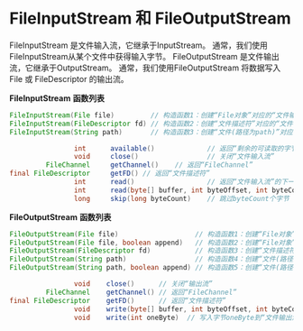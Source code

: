 # FileInputStream 和 FileOutputStream

FileInputStream 是文件输入流，它继承于InputStream。
通常，我们使用FileInputStream从某个文件中获得输入字节。
FileOutputStream 是文件输出流，它继承于OutputStream。
通常，我们使用FileOutputStream 将数据写入 File 或 FileDescriptor 的输出流。

**FileInputStream** **函数列表** 

```java
FileInputStream(File file)         // 构造函数1：创建“File对象”对应的“文件输入流”
FileInputStream(FileDescriptor fd) // 构造函数2：创建“文件描述符”对应的“文件输入流”
FileInputStream(String path)       // 构造函数3：创建“文件(路径为path)”对应的“文件输入流”

                int      available()             // 返回“剩余的可读取的字节数”或者“skip的字节数”
                void     close()                 // 关闭“文件输入流”
         FileChannel     getChannel()    // 返回“FileChannel”
final FileDescriptor     getFD() // 返回“文件描述符”
                int      read()                  // 返回“文件输入流”的下一个字节
                int      read(byte[] buffer, int byteOffset, int byteCount) // 读取“文件输入流”的数据并存在到buffer，从byteOffset开始存储，存储长度是byteCount。
                long     skip(long byteCount)    // 跳过byteCount个字节
```

**FileOutputStream** **函数列表**  

```java
FileOutputStream(File file)                   // 构造函数1：创建“File对象”对应的“文件输入流”；默认“追加模式”是false，即“写到输出的流内容”不是以追加的方式添加到文件中。
FileOutputStream(File file, boolean append)   // 构造函数2：创建“File对象”对应的“文件输入流”；指定“追加模式”。
FileOutputStream(FileDescriptor fd)           // 构造函数3：创建“文件描述符”对应的“文件输入流”；默认“追加模式”是false，即“写到输出的流内容”不是以追加的方式添加到文件中。
FileOutputStream(String path)                 // 构造函数4：创建“文件(路径为path)”对应的“文件输入流”；默认“追加模式”是false，即“写到输出的流内容”不是以追加的方式添加到文件中。
FileOutputStream(String path, boolean append) // 构造函数5：创建“文件(路径为path)”对应的“文件输入流”；指定“追加模式”。

                void    close()      // 关闭“输出流”
         FileChannel    getChannel() // 返回“FileChannel”
final FileDescriptor    getFD()      // 返回“文件描述符”
                void    write(byte[] buffer, int byteOffset, int byteCount) // 将buffer写入到“文件输出流”中，从buffer的byteOffset开始写，写入长度是byteCount。
                void    write(int oneByte)  // 写入字节oneByte到“文件输出流”中
```